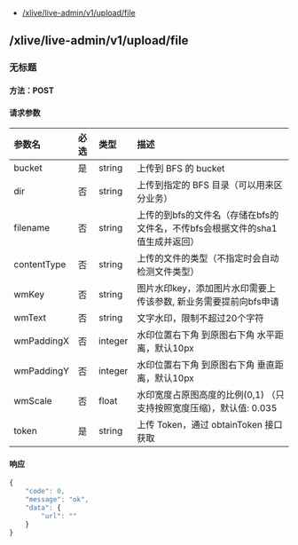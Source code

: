 <!-- package=live.liveadmin.v1 -->
- [/xlive/live-admin/v1/upload/file](#xlivelive-adminv1uploadfile) 

## /xlive/live-admin/v1/upload/file
### 无标题

#### 方法：POST

#### 请求参数

|参数名|必选|类型|描述|
|:---|:---|:---|:---|
|bucket|是|string| 上传到 BFS 的 bucket|
|dir|否|string| 上传到指定的 BFS 目录（可以用来区分业务）|
|filename|否|string| 上传的到bfs的文件名（存储在bfs的文件名，不传bfs会根据文件的sha1值生成并返回）|
|contentType|否|string| 上传的文件的类型（不指定时会自动检测文件类型）|
|wmKey|否|string| 图片水印key，添加图片水印需要上传该参数, 新业务需要提前向bfs申请|
|wmText|否|string| 文字水印，限制不超过20个字符|
|wmPaddingX|否|integer| 水印位置右下角 到原图右下角 水平距离，默认10px|
|wmPaddingY|否|integer| 水印位置右下角 到原图右下角 垂直距离，默认10px|
|wmScale|否|float| 水印宽度占原图高度的比例(0,1) （只支持按照宽度压缩)，默认值: 0.035|
|token|是|string| 上传 Token，通过 obtainToken 接口获取|

#### 响应

```javascript
{
    "code": 0,
    "message": "ok",
    "data": {
        "url": ""
    }
}
```

